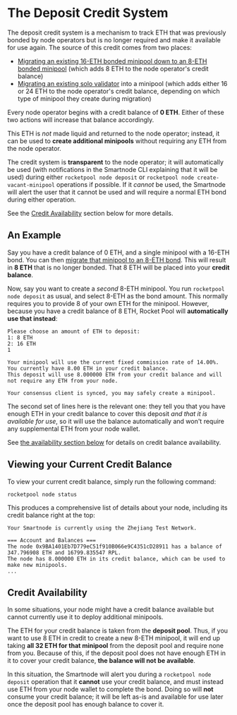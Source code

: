 # The Deposit Credit System

The deposit credit system is a mechanism to track ETH that was previously bonded by node operators but is no longer required and make it available for use again.
The source of this credit comes from two places:
- [Migrating an existing 16-ETH bonded minipool down to an 8-ETH bonded minipool](./leb-migration.md) (which adds 8 ETH to the node operator's credit balance)
- [Migrating an existing solo validator](../node/solo-staker-migration.md) into a minipool (which adds either 16 or 24 ETH to the node operator's credit balance, depending on which type of minipool they create during migration)

Every node operator begins with a credit balance of **0 ETH**.
Either of these two actions will increase that balance accordingly.

This ETH is *not* made liquid and returned to the node operator; instead, it can be used to **create additional minipools** without requiring any ETH from the node operator.

The credit system is **transparent** to the node operator; it will automatically be used (with notifications in the Smartnode CLI explaining that it will be used) during either `rocketpool node deposit` or `rocketpool node create-vacant-minipool` operations if possible.
If it *cannot* be used, the Smartnode will alert the user that it cannot be used and will require a normal ETH bond during either operation.

See the [Credit Availability](#credit-availability) section below for more details.


## An Example

Say you have a credit balance of 0 ETH, and a single minipool with a 16-ETH bond.
You can then [migrate that minipool to an 8-ETH bond](./leb-migration.md).
This will result in **8 ETH** that is no longer bonded.
That 8 ETH will be placed into your **credit balance**.

Now, say you want to create a *second* 8-ETH minipool.
You run `rocketpool node deposit` as usual, and select 8-ETH as the bond amount.
This normally requires you to provide 8 of your own ETH for the minipool.
However, because you have a credit balance of 8 ETH, Rocket Pool will **automatically use that instead**:

```
Please choose an amount of ETH to deposit:
1: 8 ETH
2: 16 ETH
1

Your minipool will use the current fixed commission rate of 14.00%.
You currently have 8.00 ETH in your credit balance.
This deposit will use 8.000000 ETH from your credit balance and will not require any ETH from your node.

Your consensus client is synced, you may safely create a minipool.
```

The second set of lines here is the relevant one: they tell you that you have enough ETH in your credit balance to cover this deposit *and that it is available for use*, so it will use the balance automatically and won't require any supplemental ETH from your node wallet.

See [the availability section below](#credit-availability) for details on credit balance availability.


## Viewing your Current Credit Balance

To view your current credit balance, simply run the following command:

```
rocketpool node status
```

This produces a comprehensive list of details about your node, including its credit balance right at the top:


```
Your Smartnode is currently using the Zhejiang Test Network.

=== Account and Balances ===
The node 0x9BA1401Eb7D779eC51f910B066e9C4351cD28911 has a balance of 347.796908 ETH and 16799.835547 RPL.
The node has 8.000000 ETH in its credit balance, which can be used to make new minipools.
...
```


## Credit Availability

In some situations, your node might have a credit balance available but cannot currently use it to deploy additional minipools.

The ETH for your credit balance is taken from the **deposit pool**.
Thus, if you want to use 8 ETH in credit to create a new 8-ETH minipool, it will end up taking **all 32 ETH for that minipool** from the deposit pool and require none from you.
Because of this, if the deposit pool does not have enough ETH in it to cover your credit balance, **the balance will not be available**.

In this situation, the Smartnode will alert you during a `rocketpool node deposit` operation that it **cannot** use your credit balance, and must instead use ETH from your node wallet to complete the bond.
Doing so will **not** consume your credit balance; it will be left as-is and available for use later once the deposit pool has enough balance to cover it.
